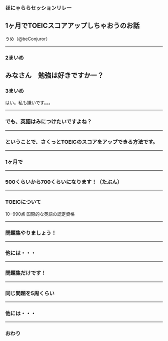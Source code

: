 ### ほにゃららセッションリレー
## 1ヶ月でTOEICスコアアップしちゃおうのお話

うめ（@beConjuror）

---

### 2まいめ
みなさん　勉強は好きですかー？
---

### 3まいめ
はい。私も嫌いです。。。

---

### でも、英語はみにつけたいですよね？

---

### ということで、さくっとTOEICのスコアをアップできる方法です。

---

### 1ヶ月で

---

### 500くらいから700くらいになります！（たぶん）

---

### TOEICについて
10−990点
国際的な英語の認定資格

---

### 問題集やりましょう！

---

### 他には・・・

---

### 問題集だけです！

---

### 同じ問題を5周くらい

---

### 他には・・・

---

### おわり

